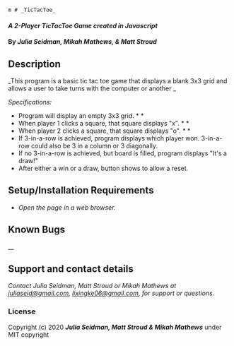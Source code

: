                                                                                                                      m # _TicTacToe_

#### _A 2-Player TicTacToe Game created in Javascript_

#### By _**Julia Seidman, Mikah Mathews, & Matt Stroud**_

## Description

_This program is a basic tic tac toe game that displays a blank 3x3 grid and allows a user to take turns with the computer or another _

_Specifications:_
* Program will display an empty 3x3 grid.
    * 
    * 
* When player 1 clicks a square, that square displays "x".
    * 
    * 
* When player 2 clicks a square, that square displays "o".
    * 
    * 
* If 3-in-a-row is achieved, program displays which player won.  3-in-a-row could also be 3 in a column or 3 diagonally.
* If no 3-in-a-row is achieved, but board is filled, program displays "It's a draw!"
* After either a win or a draw, button shows to allow a reset.



## Setup/Installation Requirements

* _Open the page in a web browser._


## Known Bugs

__

## Support and contact details

_Contact Julia Seidman, Matt Stroud or Mikah Mathews at juliaseid@gmail.com, lixingke06@gmail.com,  for support or questions._

### License

Copyright (c) 2020 **_Julia Seidman, Matt Stroud & Mikah Mathews_** under MIT copyright



